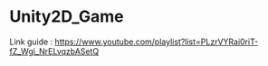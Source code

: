 # Unity2D_Game
Link guide : https://www.youtube.com/playlist?list=PLzrVYRai0riT-fZ_Wgi_NrELvqzbASetQ

